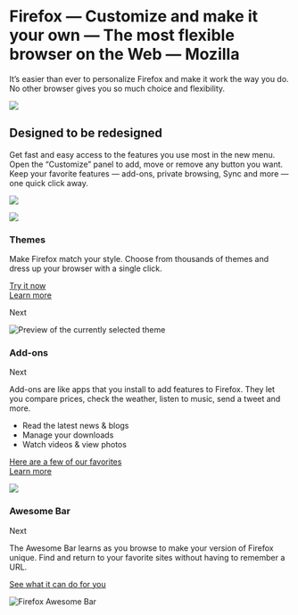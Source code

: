 # Firefox — Customize and make it your own — The most flexible browser on the Web — Mozilla

It’s easier than ever to personalize Firefox and make it work the way you do.  
No other browser gives you so much choice and flexibility.

![][1]

## Designed to be redesigned

Get fast and easy access to the features you use most in the new menu. Open the “Customize” panel to add, move or remove any button you want. Keep your favorite features — add-ons, private browsing, Sync and more — one quick click away.

![][2]

![][3]

### Themes

Make Firefox match your style. Choose from thousands of themes and dress up your browser with a single click.

[Try it now][]  
[Learn more]

Next

![Preview of the currently selected theme]

### Add-ons

Next

Add-ons are like apps that you install to add features to Firefox. They let you compare prices, check the weather, listen to music, send a tweet and more.

-   Read the latest news & blogs
-   Manage your downloads
-   Watch videos & view photos

[Here are a few of our favorites][]  
[Learn more][4]

![][5]

### Awesome Bar

Next

The Awesome Bar learns as you browse to make your version of Firefox unique. Find and return to your favorite sites without having to remember a URL.

[See what it can do for you]

![Firefox Awesome Bar]

  [1]: https://mozorg.cdn.mozilla.net/media/img/firefox/desktop/customize/animations/flexible-top-fallback.c960365ba781.png
  [2]: https://mozorg.cdn.mozilla.net/media/img/firefox/desktop/customize/designed-redesigned.fbd3ee9402e6.png
  [3]: https://mozorg.cdn.mozilla.net/media/img/firefox/desktop/customize/animations/flexible-bottom-fallback.cafd48a3d0a4.png
  [Try it now]: https://addons.mozilla.org/firefox/themes/
  [Learn more]: https://support.mozilla.org/kb/use-themes-change-look-of-firefox
  [Preview of the currently selected theme]: https://mozorg.cdn.mozilla.net/media/img/firefox/desktop/customize/theme-red.61611c5734ab.png
  [Here are a few of our favorites]: https://addons.mozilla.org/firefox/extensions/?sort=featured
  [4]: https://support.mozilla.org/kb/find-and-install-add-ons-add-features-to-firefox
  [5]: https://mozorg.cdn.mozilla.net/media/img/firefox/desktop/customize/add-ons.63a4b761f822.png
  [See what it can do for you]: https://support.mozilla.org/kb/awesome-bar-find-your-bookmarks-history-and-tabs
  [Firefox Awesome Bar]: https://mozorg.cdn.mozilla.net/media/img/firefox/desktop/customize/awesome-bar.437df162126c.png
